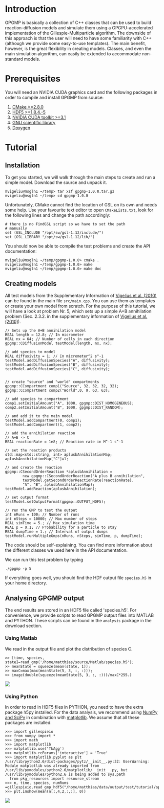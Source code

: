 # Introduction #
GPGMP is basically a collection of C++ classes that can be used to build reaction-diffusion models and simulate them using a GPGPU-accelerated implementation of the Gillespie-Multiparticle algorithm. The downside of this approach is that the user will need to have some familiarity with C++ (although we provide some easy-to-use templates). The main benefit, however, is the great flexibility in creating models. Classes, and even the main simulation algorithm, can easily be extended to accommodate non-standard models.

# Prerequisites #
You will need an NVIDIA CUDA graphics card and the following packages in order to compile and install GPGMP from source:

  1. [CMake >=2.8.0](http://www.cmake.org/)
  1. [HDF5 >=1.8.4.-5](http://www.hdfgroup.org/HDF5/)
  1. [NVIDIA CUDA toolkit >=3.1](http://developer.nvidia.com/object/cuda_3_1_downloads.html)
  1. [GNU scientific library](http://www.gnu.org/software/gsl/)
  1. [Doxygen](http://www.stack.nl/~dimitri/doxygen/)

# Tutorial #

## Installation ##
To get you started, we will walk through the main steps to create and run a simple model. Download the source and unpack it.

```
mvigeliu@msgln1 ~/temp> tar xzf gpgmp-1.0.0.tar.gz
mvigeliu@msgln1 ~/temp> cd gpgmp-1.0.0
```

Unfortunately, CMake cannot find the location of GSL on its own and needs some help. Use your favourite text editor to open `CMakeLists.txt`, look for the following lines and change the path accordingly:
```
# there is no FindGSL script so we have to set the path
# manually
set (GSL_INCLUDE "/opt/sw/gsl-1.12/include/")
set (GSL_LIBRARY "/opt/sw/gsl-1.12/lib/")
```

You should now be able to compile the test problems and create the API documentation:
```
mvigeliu@msgln1 ~/temp/gpgmp-1.0.0> cmake .
mvigeliu@msgln1 ~/temp/gpgmp-1.0.0> make
mvigeliu@msgln1 ~/temp/gpgmp-1.0.0> make doc
```

## Creating models ##
All test models from the Supplementary Information of [Vigelius et al. (2010)](References#Vigelius10.md) can be found in the main file `src/main.cpp`. You can use them as templates or create your own model from scratch. For the purpose of this tutorial, we will have a look at problem Nr. 5, which sets up a simple A+B annihilation problem (Sec. 2.3.2. in the supplementary information of [Vigelius et al. (2010)](References#Vigelius10.md)).
```
// Sets up the A+B annihilation model
REAL length = 12.8; // In micrometer
REAL nx = 64; // Number of cells in each direction
gpgmp::CDiffusionModel testModel(length, nx, nx);

// add species to model
REAL diffusivity = 1; // In micrometer^2 s^-1
testModel.addDiffusionSpecies("A", diffusivity);
testModel.addDiffusionSpecies("B", diffusivity);
testModel.addDiffusionSpecies("C", diffusivity);


// create "source" and "world" compartments
gpgmp::CCompartment comp1("Source", 32, 32, 32, 32);
gpgmp::CCompartment comp2("World",0, 0, 63, 63);

// add species to compartment
comp1.setInitialAmount("A", 1000, gpgmp::DIST_HOMOGENEOUS);
comp2.setInitialAmount("B", 1000, gpgmp::DIST_RANDOM);

// and add it to the main model
testModel.addCompartment(0, comp1);
testModel.addCompartment(1, comp2);

// add the annihilation reaction
// A+B -> C
REAL reactionRate = 1e8; // Reaction rate in M^-1 s^-1

// set the reaction products
std::map<std::string, int> aplusbAnnihilationMap;
aplusbAnnihilationMap["C"]=1;

// and create the reaction
gpgmp::CSecondOrderReaction *aplusbAnnihilation =
		new gpgmp::CSecondOrderReaction("A plus B annihilation",
		testModel.getSecondOrderReactionRate(reactionRate),
		"A", "B", aplusbAnnihilationMap);
testModel.addReaction(aplusbAnnihilation);

// set output format
testModel.setOutputFormat(gpgmp::OUTPUT_HDF5);

// run the GMP to test the output
int nRuns = 100; // Number of runs
int nSteps = 10000; // Max number of steps
REAL simTime = 5.; // Max simulation time
REAL p = 0.1; // Probability for a particle to stay
REAL dumpTime = 1.; // Interval of output dumps
testModel.runMultipleGmps(nRuns, nSteps, simTime, p, dumpTime);
```
The code should be self-explaining. You can find more information about the different classes we used here in the API documentation.

We can run this test problem by typing
```
./gpgmp -p 5
```
If everything goes well, you should find the HDF output file `species.h5` in your home directory.

## Analysing GPGMP output ##
The end results are stored in an HDF5 file called 'species.h5'. For convenience, we provide scripts to read GPGMP output files into MATLAB and PYTHON. These scripts can be found in the `analysis` package in the download section.

### Using Matlab ###
We read in the output file and plot the distribution of species C.
```
>> [time, species, state]=read_gmp('/home/matthias/source/Matlab/species.h5');
>> meanState = squeeze(mean(state, 1));
>> maxC=max(max(meanState(5, 3, :, :)));
>> image(double(squeeze(meanState(5, 3, :, :)))/maxC*255.)
```
<img src='http://img836.imageshack.us/img836/3831/speciesc.png' border='0' />

### Using Python ###
In order to read in HDF5 files in PYTHON, you need to have the extra package h5py installed. For the data analysis, we recommend using [NumPy and SciPy](http://numpy.scipy.org/) in combination with [matplotlib](http://matplotlib.sourceforge.net/). We assume that all these packages are installed.
```
>>> import gillespieio
>>> from numpy import *
>>> import math
>>> import matplotlib
>>> matplotlib.use('TkAgg')
>>> matplotlib.rcParams['interactive'] = 'True'
>>> import matplotlib.pyplot as plt
/usr/lib/python2.6/dist-packages/pytz/__init__.py:32: UserWarning: Module matplotlib was already imported from /usr/lib/pymodules/python2.6/matplotlib/__init__.py, but /usr/lib/pymodules/python2.6 is being added to sys.path
  from pkg_resources import resource_stream
>>> n, time, species, numRuns =gillespieio.read_gmp_hdf5("/home/matthias/data/output/test/tutorial/species")
>>> plt.imshow(mean(n[:,4,2,:,:], 0))
```
<img src='http://img826.imageshack.us/img826/3500/speciescpython.png' border='0' />